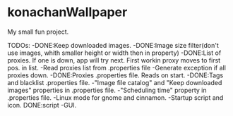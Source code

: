 # konachanWallpaper
My small fun project.

TODOs:
-DONE:Keep downloaded images.
-DONE:Image size filter(don't use images, whith smaller height or width then in property)
-DONE:List of proxies. If one is down, app will try next. First workin proxy moves to first pos. in list. 
-Read proxies list from .properties file
-Generate exception if all proxies down.
-DONE:Proxies .properties file. Reads on start.
-DONE:Tags and blacklist .properties file.
-"Image file catalog" and "Keep downloaded images" properties in .properties file. 
-"Scheduling time" property in .properties file.
-Linux mode for gnome and cinnamon.
-Startup script and icon. DONE:script
-GUI.
